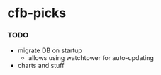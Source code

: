 # cfb-picks

### TODO

- migrate DB on startup
    - allows using watchtower for auto-updating
- charts and stuff
